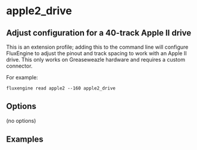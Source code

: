 apple2_drive
====
## Adjust configuration for a 40-track Apple II drive
<!-- This file is automatically generated. Do not edit. -->

This is an extension profile; adding this to the command line will configure
FluxEngine to adjust the pinout and track spacing to work with an Apple II
drive.  This only works on Greaseweazle hardware and requires a custom
connector.

For example:

```
fluxengine read apple2 --160 apple2_drive
```

## Options

(no options)

## Examples

